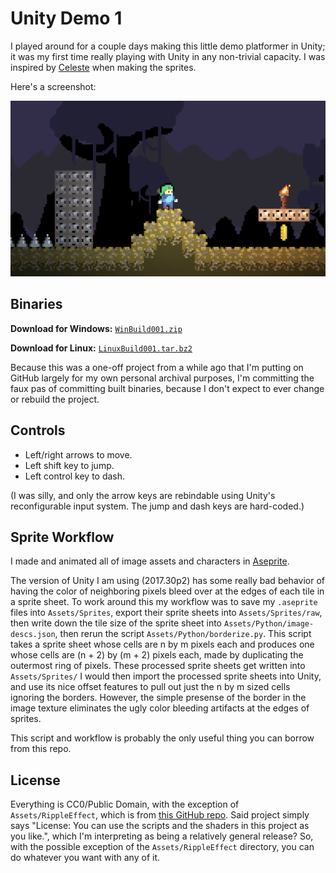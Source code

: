 Unity Demo 1
============

I played around for a couple days making this little demo platformer in Unity; it was my first time really playing with Unity in any non-trivial capacity.
I was inspired by [Celeste](http://www.celestegame.com/) when making the sprites.

Here's a screenshot:

![Screenshot](https://github.com/petersn/unity-demo1/blob/master/screenshot.png)

Binaries
--------

**Download for Windows:** [`WinBuild001.zip`](https://github.com/petersn/unity-demo1/raw/master/Builds/WinBuild001.zip)

**Download for Linux:** [`LinuxBuild001.tar.bz2`](https://github.com/petersn/unity-demo1/raw/master/Builds/LinuxBuild001.tar.bz2)

Because this was a one-off project from a while ago that I'm putting on GitHub largely for my own personal archival purposes, I'm committing the faux pas of committing built binaries, because I don't expect to ever change or rebuild the project.

Controls
--------

* Left/right arrows to move.
* Left shift key to jump.
* Left control key to dash.

(I was silly, and only the arrow keys are rebindable using Unity's reconfigurable input system. The jump and dash keys are hard-coded.)

Sprite Workflow
---------------

I made and animated all of image assets and characters in [Aseprite](https://www.aseprite.org/).

The version of Unity I am using (2017.30p2) has some really bad behavior of having the color of neighboring pixels bleed over at the edges of each tile in a sprite sheet.
To work around this my workflow was to save my `.aseprite` files into `Assets/Sprites`, export their sprite sheets into `Assets/Sprites/raw`, then write down the tile size of the sprite sheet into `Assets/Python/image-descs.json`, then rerun the script `Assets/Python/borderize.py`.
This script takes a sprite sheet whose cells are n by m pixels each and produces one whose cells are (n + 2) by (m + 2) pixels each, made by duplicating the outermost ring of pixels.
These processed sprite sheets get written into `Assets/Sprites/`
I would then import the processed sprite sheets into Unity, and use its nice offset features to pull out just the n by m sized cells ignoring the borders.
However, the simple presense of the border in the image texture eliminates the ugly color bleeding artifacts at the edges of sprites.

This script and workflow is probably the only useful thing you can borrow from this repo.

License
-------

Everything is CC0/Public Domain, with the exception of `Assets/RippleEffect`, which is from [this GitHub repo](https://github.com/keijiro/RippleEffect).
Said project simply says "License: You can use the scripts and the shaders in this project as you like.", which I'm interpreting as being a relatively general release?
So, with the possible exception of the `Assets/RippleEffect` directory, you can do whatever you want with any of it.

